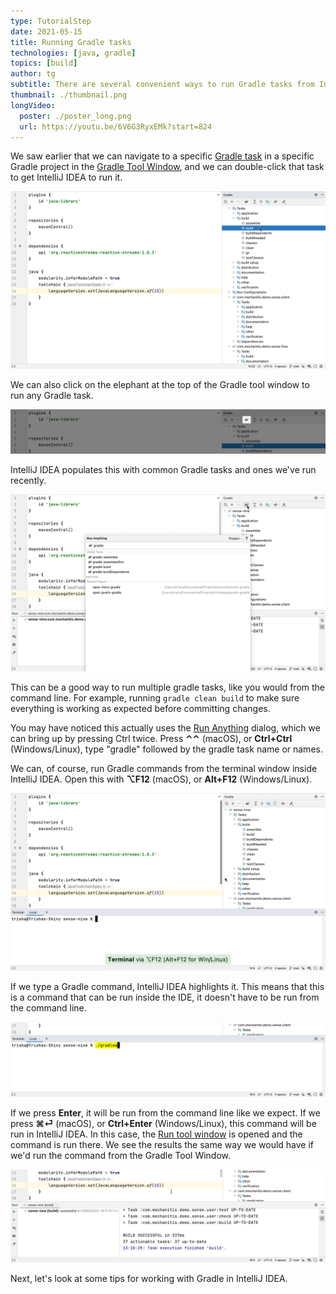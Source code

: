 ```yaml
---
type: TutorialStep
date: 2021-05-15
title: Running Gradle tasks
technologies: [java, gradle]
topics: [build]
author: tg
subtitle: There are several convenient ways to run Gradle tasks from IntelliJ IDEA.
thumbnail: ./thumbnail.png
longVideo:
  poster: ./poster_long.png
  url: https://youtu.be/6V6G3RyxEMk?start=824
---
```


We saw earlier that we can navigate to a specific [Gradle task](https://docs.gradle.org/current/userguide/more_about_tasks.html) in a specific Gradle project in the [Gradle Tool Window](https://www.jetbrains.com/help/idea/jetgradle-tool-window.html), and we can double-click that task to get IntelliJ IDEA to run it.

![Select a Gradle task to run it](./gradle-task.png)

We can also click on the elephant at the top of the Gradle tool window to run any Gradle task. 

![Gradle elephant button](./elephant.png)

IntelliJ IDEA populates this with common Gradle tasks and ones we've run recently. 

![Run Gradle command](./run-gradle-command.png)

This can be a good way to run multiple gradle tasks, like you would from the command line. For example, running `gradle clean build` to make sure everything is working as expected before committing changes.

You may have noticed this actually uses the [Run Anything](https://www.jetbrains.com/help/idea/jetgradle-tool-window.html) dialog, which we can bring up by pressing Ctrl twice. Press **⌃⌃** (macOS), or **Ctrl+Ctrl**  (Windows/Linux), type "gradle" followed by the gradle task name or names.

We can, of course, run Gradle commands from the terminal window inside IntelliJ IDEA. Open this with **⌥F12** (macOS), or **Alt+F12**  (Windows/Linux). 

![Open the terminal window](./terminal.png)

If we type a Gradle command, IntelliJ IDEA highlights it. This means that this is a command that can be run inside the IDE, it doesn't have to be run from the command line. 

![Terminal command highlighted](./terminal-ide-command.png)

If we press **Enter**, it will be run from the command line like we expect. If we press **⌘⏎** (macOS), or **Ctrl+Enter**  (Windows/Linux), this command will be run in IntelliJ IDEA. In this case, the [Run tool window](https://www.jetbrains.com/help/idea/jetgradle-tool-window.html) is opened and the command is run there. We see the results the same way we would have if we'd run the command from the Gradle Tool Window.

![Gradle task in run window](./gradle-run-window.png)

Next, let's look at some tips for working with Gradle in IntelliJ IDEA.
